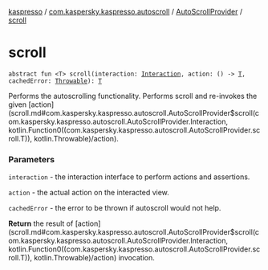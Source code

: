 [kaspresso](../../index.md) / [com.kaspersky.kaspresso.autoscroll](../index.md) / [AutoScrollProvider](index.md) / [scroll](./scroll.md)

# scroll

`abstract fun <T> scroll(interaction: `[`Interaction`](index.md#Interaction)`, action: () -> `[`T`](scroll.md#T)`, cachedError: `[`Throwable`](https://kotlinlang.org/api/latest/jvm/stdlib/kotlin/-throwable/index.html)`): `[`T`](scroll.md#T)

Performs the autoscrolling functionality. Performs scroll and re-invokes the given [action](scroll.md#com.kaspersky.kaspresso.autoscroll.AutoScrollProvider$scroll(com.kaspersky.kaspresso.autoscroll.AutoScrollProvider.Interaction, kotlin.Function0((com.kaspersky.kaspresso.autoscroll.AutoScrollProvider.scroll.T)), kotlin.Throwable)/action).

### Parameters

`interaction` - the interaction interface to perform actions and assertions.

`action` - the actual action on the interacted view.

`cachedError` - the error to be thrown if autoscroll would not help.

**Return**
the result of [action](scroll.md#com.kaspersky.kaspresso.autoscroll.AutoScrollProvider$scroll(com.kaspersky.kaspresso.autoscroll.AutoScrollProvider.Interaction, kotlin.Function0((com.kaspersky.kaspresso.autoscroll.AutoScrollProvider.scroll.T)), kotlin.Throwable)/action) invocation.

